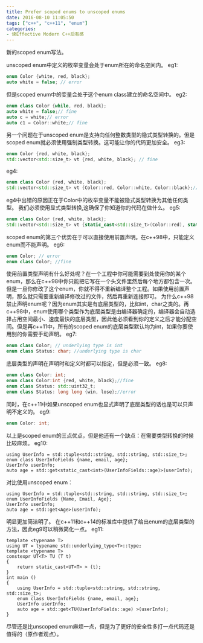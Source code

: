```yaml
---
title: Prefer scoped enums to unscoped enums
date: 2016-08-10 11:05:50
tags: ["c++", "c++11", "enum"]
categories:
- 读Effective Modern C++后有感
---
```


新的scoped enum写法。

<!-- more -->

unscoped enum中定义的枚举变量会处于enum所在的命名空间内。
eg1:
``` c++
enum Color {white, red, black};
auto white = false; // error
```
但是scoped enum中的变量会处于这个enum class建立的命名空间中。
eg2:
``` c++
enum class Color {while, red, black};
auto white = false;// fine
auto c = white;// error
auto c1 = Color::white;// fine
```

另一个问题在于unscoped enum是支持向任何整数类型的隐式类型转换的。但是scoped enum就必须使用强制类型转换。这可能让你的代码更加安全。
eg3:
``` c++
enum Color {red, white, black};
std::vector<std::size_t> vt {red, white, black}; // fine
```
eg4:
``` c++
enum class Color {red, white, black};
std::vector<std::size_t> vt {Color::red, Color::white, Color::black};// error
```
eg4中出错的原因正在于Color中的枚举变量不能被隐式类型转换为其他任何类型。
我们必须使用显式类型转换,这确保了你知道你的代码在做什么。
eg5:
``` c++
enum class Color {red, white, black};
std::vector<std::size_t> vt {static_cast<std::size_t>(Color::red), static_cast<std::size_t>(Color::red), static_cast<std::size_t>(Color::red)};// fine
```

scoped enum的第三个优势在于可以直接使用前置声明。在c++98中，只能定义enum而不能声明。
eg6:
``` c++
enum Color; // error
enum class Color; //fine
```
使用前置类型声明有什么好处呢？在一个工程中你可能需要到处使用你的某个enum，那么在c++98中你只能把它写在一个头文件里然后每个地方都包含一次。但是一旦你修改了这个enum，你就不得不重新编译整个工程。如果使用前置声明，那么就只需要重新编译修改过的文件，然后再重新连接即可。
为什么c++98禁止声明enum呢？因为enum其实是有底层类型的，比如int，char之类的。再c++98中，enum使用哪个类型作为底层类型是由编译器确定的，编译器会自动选择占用空间最小、速度最快的底层类型，因此他必须看到你的定义之后才能分配空间。但是再c++11中，所有的scoped enum的底层类型默认均为int，如果你要使用别的你需要手动声明。
eg7:
``` c++
enum class Color; // underlying type is int
enum class Status: char; //underlying type is char
```
底层类型的声明在声明时和定义时都可以指定，但是必须一致。
eg8:
``` c++
enum class Color: int;
enum class Color:int {red, white, black};//fine
enum class Status: std::uint32_t;
enum class Status: long long {win, lose};//error
```
同时，在c++11中如果unscoped enum也显式声明了底层类型的话也是可以只声明不定义的。
eg9:
``` c++
enum Color: int;
```

以上是scoped enum的三点优点，但是他还有一个缺点：在需要类型转换的时候比较麻烦。
eg10:
``` c++11
using UserInfo = std::tuple<std::string, std::string, std::size_t>;
enum class UserInfoFields {name, email, age};
UserInfo userInfo;
auto age = std::get<static_cast<int>(UserInfoFields::age)>(userInfo);
```
对比使用unscoped enum：
``` c++11
using UserInfo = std::tuple<std::string, std::string, std::size_t>;
enum UserInfoFields {Name, Email, Age};
UserInfo userInfo;
auto age = std::get<Age>(userInfo);
```
明显更加简洁明了。
在c++11和c++14的标准库中提供了给出enum的底层类型的方法，因此eg9可以稍微简化一点。
eg11:
``` c++11
template <typename T>
using UT = typename std::underlying_type<T>::type;
template <typename T>
constexpr UT<T> TU (T t)
{
	return static_cast<UT<T> > (t);
}
int main ()
{
	using UserInfo = std::tuple<std::string, std::string, std::size_t>;
	enum class UserInfoFields {name, email, age};
	UserInfo userInfo;
	auto age = std::get<TU(UserInfoFields::age) >(userInfo);
}
```
尽管还是比unscoped enum麻烦一点，但是为了更好的安全性多打一点代码还是值得的（原作者观点）。